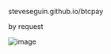 steveseguin.github.io/btcpay

by request

![image](https://user-images.githubusercontent.com/2575698/151482019-9e3d7d35-b988-4878-b994-747d97e34f34.png)
